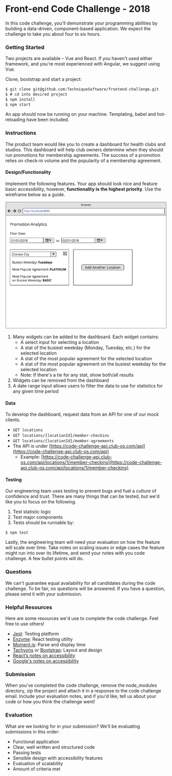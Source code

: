# Front-end Code Challenge - 2018

In this code challenge, you'll demonstrate your programming abilities by building a data-driven, component-based application. We expect the challenge to take you about four to six hours.

### Getting Started

Two projects are available – Vue and React. If you haven't used either framework, and you're most experienced with Angular, we suggest using Vue.

Clone, bootstrap and start a project:

```
$ git clone git@github.com:TechniqueSoftware/frontend-challenge.git
$ # cd into desired project
$ npm install
$ npm start
```

An app should now be running on your machine. Templating, babel and hot-reloading have been included.

### Instructions

The product team would like you to create a dashboard for health clubs and studios. This dashboard will help club owners determine when they should run promotions for membership agreements. The success of a promotion relies on check-in volume and the popularity of a membership agreement.

#### Design/Functionality

Implement the following features. Your app should look nice and feature basic accessibility, however, **functionality is the highest priority**. Use the wireframe below as a guide.

![design mockup](./design-mockup.png)

1. Many widgets can be added to the dashboard. Each widget contains:
    * A select input for selecting a location
    * A stat of the busiest weekday (Monday, Tuesday, etc.) for the selected location
    * A stat of the most popular agreement for the selected location
    * A stat of the most popular agreement on the busiest weekday for the selected location
    * Note: If there's a tie for any stat, show both/all results
1. Widgets can be removed from the dashboard
1. A date range input allows users to filter the data to use for statistics for any given time period

#### Data

To develop the dashboard, request data from an API for one of our mock clients.

* `GET locations`
* `GET locations/{locationId}/member-checkins`
* `GET locations/{locationId}/member-agreements`
* The API is under [https://code-challenge-api.club-os.com/api](https://code-challenge-api.club-os.com/api)
    * Example: [https://code-challenge-api.club-os.com/api/locations/1/member-checkins](https://code-challenge-api.club-os.com/api/locations/1/member-checkins)
    
#### Testing

Our engineering team uses testing to prevent bugs and fuel a culture of confidence and trust. There are many things that can be tested, but we'd like you to focus on the following.

1. Test statistic logic
1. Test major components
1. Tests should be runnable by:

```
$ npm test
```

Lastly, the engineering team will need your evaluation on how the feature will scale over time. Take notes on scaling issues or edge cases the feature might run into over its lifetime, and send your notes with you code challenge. A few bullet points will do.

### Questions

We can't guarantee equal availability for all candidates during the code challenge. To be fair, no questions will be answered. If you have a question, please send it with your submission.

### Helpful Resources

Here are some resources we'd use to complete the code challenge. Feel free to use others!

* [Jest](https://jestjs.io/): Testing platform
* [Enzyme](http://airbnb.io/enzyme/): React testing utility
* [Moment.js](https://momentjs.com/): Parse and display time
* [Tachyons](http://tachyons.io/) or [Bootstrap](https://getbootstrap.com/): Layout and design
* [React’s notes on accessibility](https://reactjs.org/docs/accessibility.html)
* [Google's notes on accessibility](https://developers.google.com/web/fundamentals/accessibility/)

### Submission

When you've completed the code challenge, remove the node_modules directory, zip the project and attach it in a response to the code challenge email. Include your evaluation notes, and if you'd like, tell us about your code or how you think the challenge went!

### Evaluation

What are we looking for in your submission? We'll be evaluating submissions in this order:

* Functional application
* Clear, well written and structured code
* Passing tests
* Sensible design with accessibility features
* Evaluation of scalability
* Amount of criteria met
